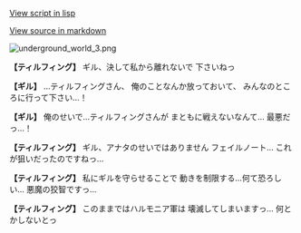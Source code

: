 [View script in lisp](../scripts/100905061.txt)

[View source in markdown](100905061.md)

![underground_world_3.png](../images/backgrounds/underground_world_3.png)

**【ティルフィング】**
ギル、決して私から離れないで
下さいねっ

**【ギル】**
…ティルフィングさん、
俺のことなんか放っておいて、
みんなのところに行って下さい…！

**【ギル】**
俺のせいで…ティルフィングさんが
まともに戦えないなんて…
最悪だっ…！

**【ティルフィング】**
ギル、アナタのせいではありません
フェイルノート…
これが狙いだったのですねっ…

**【ティルフィング】**
私にギルを守らせることで
動きを制限する…何て恐ろしい…
悪魔の狡智ですっ…

**【ティルフィング】**
このままではハルモニア軍は
壊滅してしまいますっ…
何とかしないとっ